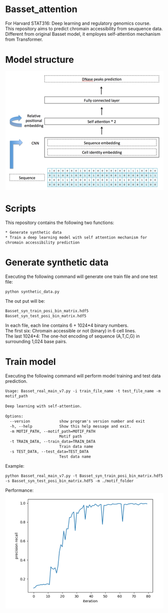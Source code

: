 # Basset_attention

For Harvard STAT316: Deep learning and regulatory genomics course.  
This repository aims to predict chromain accessibility from seuquence data. Different from original Basset model, it employes self-attention mechanism from Transformer.

# Model structure
![model stucture](https://github.com/hyalin1127/Basset_attention/blob/master/Basset_attention_model.png)

# Scripts

This repository contains the following two functions:
```
* Generate synthetic data
* Train a deep learning model with self attention mechanism for chromain accessibility prediction
```

# Generate synthetic data #
Executing the following command will generate one train file and one test file: 
```
python synthetic_data.py
```
The out put will be:
```
Basset_syn_train_posi_bin_matrix.hdf5   
Basset_syn_test_posi_bin_matrix.hdf5 
```
In each file, each line contains 6 + 1024\*4 binary numbers.  
The first six: Chromain accessible or not (binary) in 6 cell lines.  
The last 1024\*4: The one-hot encoding of sequence (A,T,C,G) in surrounding 1,024 base pairs.

# Train model #
Executing the following command will perform model training and test data prediction.
```
Usage: Basset_real_main_v7.py -i train_file_name -t test_file_name -m motif_path

Deep learning with self-attention.

Options:
  --version             show program's version number and exit
  -h, --help            Show this help message and exit.
  -m MOTIF_PATH, --motif_path=MOTIF_PATH
                        Motif path
  -t TRAIN_DATA, --train_data=TRAIN_DATA
                        Train data name
  -s TEST_DATA, --test_data=TEST_DATA
                        Test data name
```
Example: 
```
python Basset_real_main_v7.py -t Basset_syn_train_posi_bin_matrix.hdf5 -s Basset_syn_test_posi_bin_matrix.hdf5 -m ./motif_folder
```

Performance:
![Precision recall](https://github.com/hyalin1127/Basset_attention/blob/master/Precision_recall.png)
